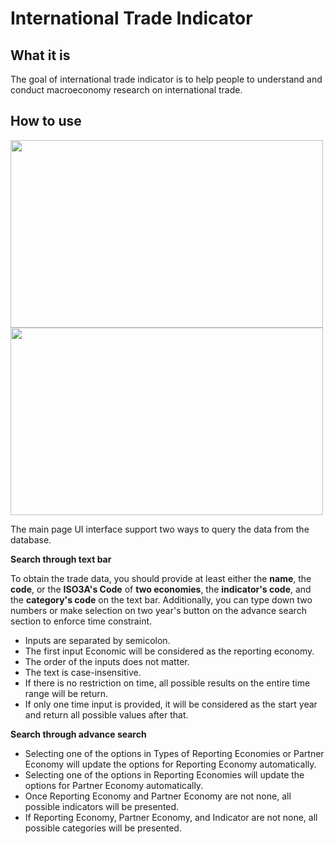 # International Trade Indicator

## What it is

The goal of international trade indicator is to help people to understand and conduct macroeconomy research on international trade.

## How to use
<img src="https://github.com/Zalelin3/International_Trade_Indicator/blob/main/main.png" width="500" height="300">
<img src="https://github.com/Zalelin3/International_Trade_Indicator/blob/main/reference.png" width="500" height="300">

The main page UI interface support two ways to query the data from the database.

**Search through text bar**

To obtain the trade data, you should provide at least either the **name**, the **code**, or the **ISO3A's Code** of **two economies**, the **indicator's code**, and the **category's code** on the text bar. Additionally, you can type down two numbers or make selection on two year's button on the advance search section to enforce time constraint.
* Inputs are separated by semicolon.
* The first input Economic will be considered as the reporting economy.
* The order of the inputs does not matter.
* The text is case-insensitive.
* If there is no restriction on time, all possible results on the entire time range will be return.
* If only one time input is provided, it will be considered as the start year and return all possible values after that.

**Search through advance search**

* Selecting one of the options in Types of Reporting Economies or Partner Economy will update the options for Reporting Economy automatically.
* Selecting one of the options in Reporting Economies will update the options for Partner Economy automatically.
* Once Reporting Economy and Partner Economy are not none, all possible indicators will be presented.
* If Reporting Economy, Partner Economy, and Indicator are not none, all possible categories will be presented.
